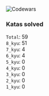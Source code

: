 ![Codewars](https://www.codewars.com/users/PheRum/badges/large)

### Katas solved

`Total`: 59 \
`8_kyu`: 51 \
`7_kyu`: 4 \
`6_kyu`: 4 \
`5_kyu`: 0 \
`4_kyu`: 0 \
`3_kyu`: 0 \
`2_kyu`: 0 \
`1_kyu`: 0
